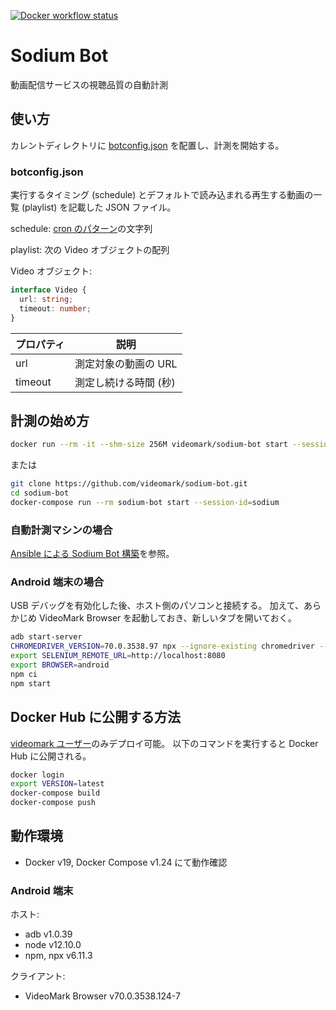 [![Docker workflow status](https://github.com/videomark/sodium-bot/workflows/Docker/badge.svg)](https://github.com/videomark/sodium-bot/actions?query=workflow%3ADocker)

# Sodium Bot

動画配信サービスの視聴品質の自動計測

## 使い方

カレントディレクトリに [botconfig.json](botconfig.json) を配置し、計測を開始する。

### botconfig.json

実行するタイミング (schedule) とデフォルトで読み込まれる再生する動画の一覧 (playlist) を記載した JSON ファイル。

schedule:
[cron のパターン](https://www.npmjs.com/package/cron#available-cron-patterns)の文字列

playlist:
次の Video オブジェクトの配列

Video オブジェクト:

```ts
interface Video {
  url: string;
  timeout: number;
}
```

| プロパティ | 説明                  |
| ---------- | --------------------- |
| url        | 測定対象の動画の URL  |
| timeout    | 測定し続ける時間 (秒) |

## 計測の始め方

```sh
docker run --rm -it --shm-size 256M videomark/sodium-bot start --session-id=sodium
```

または

```sh
git clone https://github.com/videomark/sodium-bot.git
cd sodium-bot
docker-compose run --rm sodium-bot start --session-id=sodium
```

### 自動計測マシンの場合

[Ansible による Sodium Bot 構築](ansible/README.md)を参照。

### Android 端末の場合

USB デバッグを有効化した後、ホスト側のパソコンと接続する。
加えて、あらかじめ VideoMark Browser を起動しておき、新しいタブを開いておく。

```sh
adb start-server
CHROMEDRIVER_VERSION=70.0.3538.97 npx --ignore-existing chromedriver --port=8080 &
export SELENIUM_REMOTE_URL=http://localhost:8080
export BROWSER=android
npm ci
npm start
```

## Docker Hub に公開する方法

[videomark ユーザー](https://hub.docker.com/u/videomark)のみデプロイ可能。
以下のコマンドを実行すると Docker Hub に公開される。

```sh
docker login
export VERSION=latest
docker-compose build
docker-compose push
```

## 動作環境

- Docker v19, Docker Compose v1.24 にて動作確認

### Android 端末

ホスト:

- adb v1.0.39
- node v12.10.0
- npm, npx v6.11.3

クライアント:

- VideoMark Browser v70.0.3538.124-7
